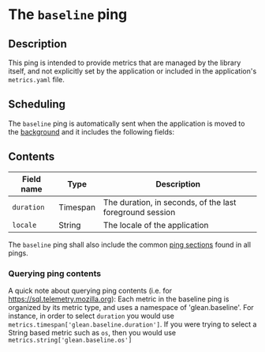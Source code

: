 # The `baseline` ping

## Description
This ping is intended to provide metrics that are managed by the library itself, and not explicitly
set by the application or included in the application's `metrics.yaml` file.

## Scheduling
The `baseline` ping is automatically sent when the application is moved to the [background](pings.md#defining-background-state) and it includes
the following fields:

## Contents
| Field name | Type | Description |
|---|---|---|
| `duration` | Timespan | The duration, in seconds, of the last foreground session |
| `locale` | String | The locale of the application |

The `baseline` ping shall also include the common [ping sections](pings.md) found in all pings.

### Querying ping contents
A quick note about querying ping contents (i.e. for https://sql.telemetry.mozilla.org):  Each metric
in the baseline ping is organized by its metric type, and uses a namespace of 'glean.baseline'. For
instance, in order to select `duration` you would use `metrics.timespan['glean.baseline.duration']`.
If you were trying to select a String based metric such as `os`, then you would use `metrics.string['glean.baseline.os']`